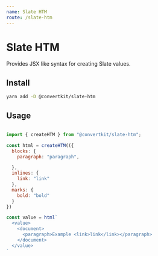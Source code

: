 ```yaml
---
name: Slate HTM
route: /slate-htm
---
```


# Slate HTM

Provides JSX like syntax for creating Slate values.

## Install

```sh
yarn add -D @convertkit/slate-htm
```

## Usage

```jsx

import { createHTM } from "@convertkit/slate-htm";

const html = createHTM(({
  blocks: {
    paragraph: "paragraph",

  },
  inlines: {
    link: "link"
  },
  marks: {
    bold: "bold"
  }
})

const value = html`
  <value>
    <document>
      <paragraph>Example <link>link</link></paragraph>
    </document>
  </value>
`
```

